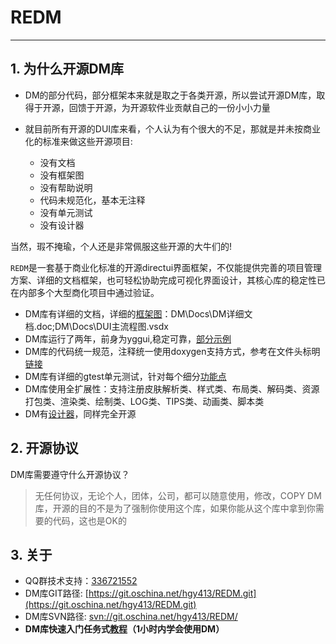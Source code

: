 # REDM  
---

## 1. 为什么开源DM库
* DM的部分代码，部分框架本来就是取之于各类开源，所以尝试开源DM库，取得于开源，回馈于开源，为开源软件业贡献自己的一份小小力量
* 就目前所有开源的DUI库来看，个人认为有个很大的不足，那就是并未按商业化的标准来做这些开源项目:

  - 没有文档
  - 没有框架图
  - 没有帮助说明
  - 代码未规范化，基本无注释
  - 没有单元测试
  - 没有设计器  

当然，瑕不掩瑜，个人还是非常佩服这些开源的大牛们的!
  
`REDM`是一套基于商业化标准的开源directui界面框架，不仅能提供完善的项目管理方案、详细的文档框架，也可轻松协助完成可视化界面设计，其核心库的稳定性已在内部多个大型商化项目中通过验证。

* DM库有详细的文档，详细的[框架图](http://hgy413.com/2086.html)：DM\Docs\DM详细文档.doc;DM\Docs\DUI主流程图.vsdx
* DM库运行了两年，前身为yggui,稳定可靠，[部分示例](http://hgy413.com/3392.html)
* DM库的代码统一规范，注释统一使用doxygen支持方式，参考在文件头标明[链接](http://hgy413.com/3388.html)
* DM库有详细的gtest单元测试，针对每个细分[功能点](http://hgy413.com/2020.html)
* DM库使用全扩展性：支持注册皮肤解析类、样式类、布局类、解码类、资源打包类、渲染类、绘制类、LOG类、TIPS类、动画类、脚本类
* DM有[设计器](http://hgy413.com/3382.html)，同样完全开源
  
  
## 2. 开源协议
DM库需要遵守什么开源协议？
> 无任何协议，无论个人，团体，公司，都可以随意使用，修改，COPY DM库，开源的目的不是为了强制你使用这个库，如果你能从这个库中拿到你需要的代码，这也是OK的

## 3. 关于  
* QQ群技术支持：[336721552](http://shang.qq.com/wpa/qunwpa?idkey=a4eb76996f3c7cb6018a3ca375a5df3360ba818579f60516092edd9ed1de23a8)
* DM库GIT路径:
    [https://git.oschina.net/hgy413/REDM.git](https://git.oschina.net/hgy413/REDM.git)
* DM库SVN路径:
    [svn://git.oschina.net/hgy413/REDM/](svn://git.oschina.net/hgy413/REDM/)
* **DM库快速入门任务式[教程](http://hgy413.com/3426.html)（1小时内学会使用DM）**

